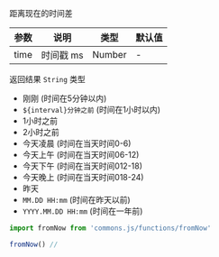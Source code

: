 距离现在的时间差

| 参数 | 说明 | 类型 | 默认值 |
| --- | --- | --- | --- |
| time | 时间戳 ms | Number | - |

返回结果 `String` 类型

- 刚刚 (时间在5分钟以内)
- `${interval}分钟之前` (时间在1小时以内)
- 1小时之前
- 2小时之前
- 今天凌晨 (时间在当天时间0-6)
- 今天上午 (时间在当天时间06-12)
- 今天下午 (时间在当天时间012-18)
- 今天晚上 (时间在当天时间018-24)
- 昨天
- `MM.DD HH:mm` (时间在昨天以前)
- `YYYY.MM.DD HH:mm` (时间在一年前)

```js
import fromNow from 'commons.js/functions/fromNow'

fromNow() // 

```
